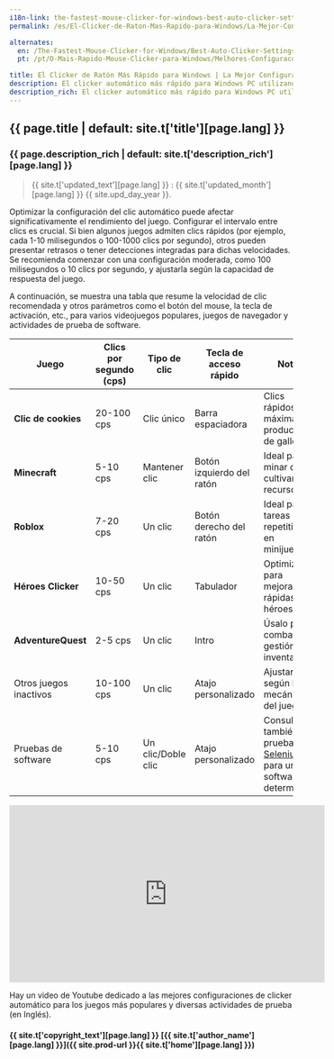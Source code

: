 ```yaml
---
i18n-link: the-fastest-mouse-clicker-for-windows-best-auto-clicker-settings-for-popular-games
permalink: /es/El-Clicker-de-Raton-Mas-Rapido-para-Windows/La-Mejor-Configuracion-de-Clic-Automatico-para-Juegos-Populares/

alternates:
  en: /The-Fastest-Mouse-Clicker-for-Windows/Best-Auto-Clicker-Settings-for-Popular-Games/
  pt: /pt/O-Mais-Rapido-Mouse-Clicker-para-Windows/Melhores-Configuracoes-de-Auto-Clicker-para-Jogos-Populares/

title: El Clicker de Ratón Más Rápido para Windows | La Mejor Configuración de Clic Automático para Juegos Populares
description: El clicker automático más rápido para Windows PC utilizando la API SendInput() de Win32 en matriz. La Mejor Configuración de Clic Automático para Juegos Populares
description_rich: El clicker automático más rápido para Windows PC utilizando la API <a href="https://learn.microsoft.com/en-us/windows/win32/api/winuser/nf-winuser-sendinput" target="_blank">SendInput()</a> de Win32 en matriz. La Mejor Configuración de Clic Automático para Juegos Populares
---
```


## {{ page.title | default: site.t['title'][page.lang] }}

### {{ page.description_rich | default: site.t['description_rich'][page.lang] }}

> {{ site.t['updated_text'][page.lang] }} : {{ site.t['updated_month'][page.lang] }} {{ site.upd_day_year }}.

Optimizar la configuración del clic automático puede afectar significativamente el rendimiento del juego. Configurar el intervalo entre clics es crucial.
Si bien algunos juegos admiten clics rápidos (por ejemplo, cada 1-10 milisegundos o 100-1000 clics por segundo), otros pueden presentar retrasos o tener detecciones integradas para dichas velocidades.
Se recomienda comenzar con una configuración moderada, como 100 milisegundos o 10 clics por segundo, y ajustarla según la capacidad de respuesta del juego.

A continuación, se muestra una tabla que resume la velocidad de clic recomendada y otros parámetros como el botón del mouse, la tecla de activación, etc., para varios videojuegos populares, juegos de navegador y actividades de prueba de software.

| Juego | Clics por segundo (cps) | Tipo de clic | Tecla de acceso rápido | Notas |
|----------------------|-------------------------|-----------------------|----------------------------------|--------------------------------------------------|
| **Clic de cookies** | 20-100 cps | Clic único | Barra espaciadora | Clics rápidos para máxima producción de galletas |
| **Minecraft** | 5-10 cps | Mantener clic | Botón izquierdo del ratón | Ideal para minar o cultivar recursos |
| **Roblox** | 7-20 cps | Un clic | Botón derecho del ratón | Ideal para tareas repetitivas en minijuegos |
| **Héroes Clicker** | 10-50 cps | Un clic | Tabulador | Optimizado para mejoras rápidas de héroes |
| **AdventureQuest** | 2-5 cps | Un clic | Intro | Úsalo para combate o gestión de inventario |
| Otros juegos inactivos | 10-100 cps | Un clic | Atajo personalizado | Ajustar según la mecánica del juego |
| Pruebas de software | 5-10 cps | Un clic/Doble clic | Atajo personalizado | Consulta también las pruebas de <a href="https://www.selenium.dev/" target="_blank">Selenium</a> para un software determinado |

<div class="video-container">
    <iframe 
        width="560" 
        height="315" 
        src="https://www.youtube.com/embed/N0gOpVcgFaM?rel=0&modestbranding=1" 
        title="Best Auto Clicker Settings for Popular Games - The Fastest Mouse Clicker for Windows" 
        frameborder="0" 
        allow="accelerometer; autoplay; clipboard-write; encrypted-media; gyroscope; picture-in-picture" 
        allowfullscreen
        loading="lazy" >
    </iframe>
</div>

Hay un video de Youtube dedicado a las mejores configuraciones de clicker automático para los juegos más populares y diversas actividades de prueba (en Inglés).

#### {{ site.t['copyright_text'][page.lang] }} [{{ site.t['author_name'][page.lang] }}]({{ site.prod-url }}{{ site.t['home'][page.lang] }})
